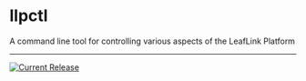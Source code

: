# llpctl

A command line tool for controlling various aspects of the LeafLink Platform

---

[![Current Release](https://img.shields.io/badge/release-0.4.0-1eb0fc.svg)](https://github.com/leeaflink/llpctl/releases/tag/0.4.0)
